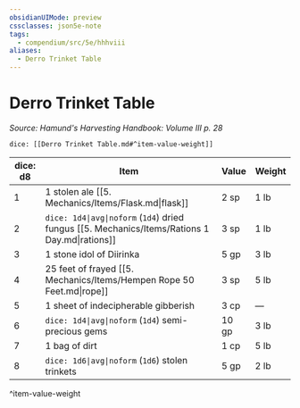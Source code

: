 ```yaml
---
obsidianUIMode: preview
cssclasses: json5e-note
tags:
  - compendium/src/5e/hhhviii
aliases:
  - Derro Trinket Table
---
```

# Derro Trinket Table
*Source: Hamund's Harvesting Handbook: Volume III p. 28* 

`dice: [[Derro Trinket Table.md#^item-value-weight]]`

| dice: d8 | Item | Value | Weight |
|----------|------|-------|--------|
| 1 | 1 stolen ale [[5. Mechanics/Items/Flask.md\|flask]] | 2 sp | 1 lb |
| 2 | `dice: 1d4\|avg\|noform` (`1d4`) dried fungus [[5. Mechanics/Items/Rations 1 Day.md\|rations]] | 3 sp | 1 lb |
| 3 | 1 stone idol of Diirinka | 5 gp | 3 lb |
| 4 | 25 feet of frayed [[5. Mechanics/Items/Hempen Rope 50 Feet.md\|rope]] | 3 sp | 5 lb |
| 5 | 1 sheet of indecipherable gibberish | 3 cp | — |
| 6 | `dice: 1d4\|avg\|noform` (`1d4`) semi-precious gems | 10 gp | 3 lb |
| 7 | 1 bag of dirt | 1 cp | 5 lb |
| 8 | `dice: 1d6\|avg\|noform` (`1d6`) stolen trinkets | 5 gp | 2 lb |
^item-value-weight
